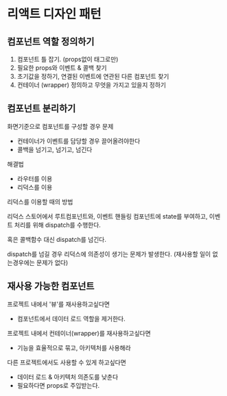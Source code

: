 # 리액트 디자인 패턴

## 컴포넌트 역할 정의하기

1. 컴포넌트 틀 잡기. (props없이 태그로만)
2. 필요한 props와 이벤트 & 콜백 찾기
3. 초기값을 정하기, 연결된 이벤트에 연관된 다른 컴포넌트 찾기
4. 컨테이너 (wrapper) 정의하고 무엇을 가지고 있을지 정하기

## 컴포넌트 분리하기

화면기준으로 컴포넌트를 구성할 경우 문제

- 컨테이너가 이벤트를 담당할 경우 끌어올려야한다
- 콜백을 넘기고, 넘기고, 넘긴다

해결법

- 라우터를 이용
- 리덕스를 이용

리덕스를 이용할 때의 방법

리덕스 스토어에서 루트컴포넌트와, 이벤트 핸들링 컴포넌트에 state를 부여하고,
이벤트 처리를 위해 dispatch를 수행한다.

혹은 콜백함수 대신 dispatch를 넘긴다.

dispatch를 넘길 경우 리덕스에 의존성이 생기는 문제가 발생한다.
(재사용할 일이 없는경우에는 문제가 없다)

## 재사용 가능한 컴포넌트

프로젝트 내에서 '뷰'를 재사용하고싶다면

- 컴포넌트에서 데이터 로드 역할을 제거한다.

프로젝트 내에서 컨테이너(wrapper)를 재사용하고싶다면

- 기능을 효율적으로 묶고, 아키텍처를 사용해라

다른 프로젝트에서도 사용할 수 있게 하고싶다면

- 데이터 로드 & 아키텍처 의존도를 낮춘다
- 필요하다면 props로 주입받는다.

